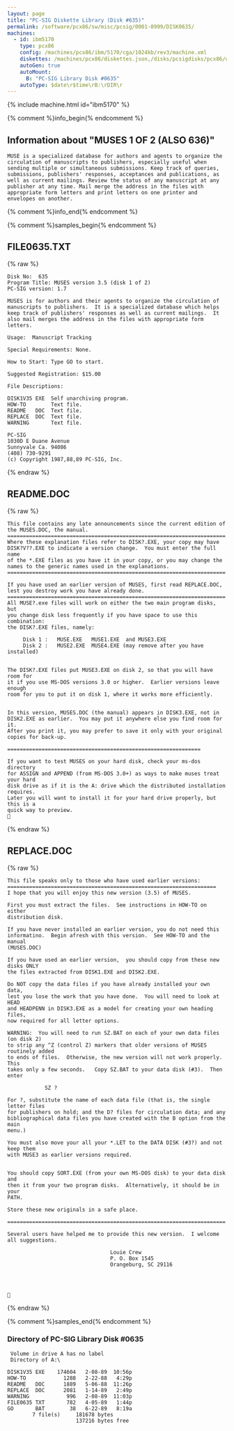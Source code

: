 ```yaml
---
layout: page
title: "PC-SIG Diskette Library (Disk #635)"
permalink: /software/pcx86/sw/misc/pcsig/0001-0999/DISK0635/
machines:
  - id: ibm5170
    type: pcx86
    config: /machines/pcx86/ibm/5170/cga/1024kb/rev3/machine.xml
    diskettes: /machines/pcx86/diskettes.json,/disks/pcsigdisks/pcx86/diskettes.json
    autoGen: true
    autoMount:
      B: "PC-SIG Library Disk #0635"
    autoType: $date\r$time\rB:\rDIR\r
---
```


{% include machine.html id="ibm5170" %}

{% comment %}info_begin{% endcomment %}

## Information about "MUSES 1 OF 2 (ALSO 636)"

    MUSE is a specialized database for authors and agents to organize the
    circulation of manuscripts to publishers, especially useful when
    sending multiple or simultaneous submissions. Keep track of queries,
    submissions, publishers' responses, acceptances and publications, as
    well as current mailings. Review the status of any manuscript at any
    publisher at any time. Mail merge the address in the files with
    appropriate form letters and print letters on one printer and
    envelopes on another.
{% comment %}info_end{% endcomment %}

{% comment %}samples_begin{% endcomment %}

## FILE0635.TXT

{% raw %}
```
Disk No:  635
Program Title: MUSES version 3.5 (disk 1 of 2)
PC-SIG version: 1.7

MUSES is for authors and their agents to organize the circulation of
manuscripts to publishers.  It is a specialized database which helps
keep track of publishers' responses as well as current mailings.  It
also mail merges the address in the files with appropriate form letters.

Usage:  Manuscript Tracking

Special Requirements: None.

How to Start: Type GO to start.

Suggested Registration: $15.00

File Descriptions:

DISK1V35 EXE  Self unarchiving program.
HOW-TO        Text file.
README   DOC  Text file.
REPLACE  DOC  Text file.
WARNING       Text file.

PC-SIG
1030D E Duane Avenue
Sunnyvale Ca. 94086
(408) 730-9291
(c) Copyright 1987,88,89 PC-SIG, Inc.

```
{% endraw %}

## README.DOC

{% raw %}
```
This file contains any late announcements since the current edition of
the MUSES.DOC, the manual.
======================================================================
Where these explanation files refer to DISK?.EXE, your copy may have
DISK?V??.EXE to indicate a version change.  You must enter the full name
of the *.EXE files as you have it in your copy, or you may change the
names to the generic names used in the explanations.
======================================================================

If you have used an earlier version of MUSES, first read REPLACE.DOC,
lest you destroy work you have already done.
======================================================================
All MUSE?.exe files will work on either the two main program disks,  but
you change disk less frequently if you have space to use this combination:
the DISK?.EXE files, namely:

     Disk 1 :   MUSE.EXE   MUSE1.EXE  and MUSE3.EXE
     Disk 2 :   MUSE2.EXE  MUSE4.EXE (may remove after you have installed)


The DISK?.EXE files put MUSE3.EXE on disk 2, so that you will have room for
it if you use MS-DOS versions 3.0 or higher.  Earlier versions leave enough
room for you to put it on disk 1, where it works more efficiently.


In this version, MUSES.DOC (the manual) appears in DISK3.EXE, not in
DISK2.EXE as earlier.  You may put it anywhere else you find room for it.
After you print it, you may prefer to save it only with your original
copies for back-up.

==============================================================

If you want to test MUSES on your hard disk, check your ms-dos directory
for ASSIGN and APPEND (from MS-DOS 3.0+) as ways to make muses treat your hard
disk drive as if it is the A: drive which the distributed installation requires.
Later you will want to install it for your hard drive properly, but this is a
quick way to preview.

```
{% endraw %}

## REPLACE.DOC

{% raw %}
```
This file speaks only to those who have used earlier versions:
===================================================================
I hope that you will enjoy this new version (3.5) of MUSES.

First you must extract the files.  See instructions in HOW-TO on either
distribution disk.

If you have never installed an earlier version, you do not need this
informatino.  Begin afresh with this version.  See HOW-TO and the manual
(MUSES.DOC)

If you have used an earlier version,  you should copy from these new disks ONLY
the files extracted from DISK1.EXE and DISK2.EXE.

Do NOT copy the data files if you have already installed your own data,
lest you lose the work that you have done.  You will need to look at HEAD
and HEADPENN in DISK3.EXE as a model for creating your own heading files,
now required for all letter options.

WARNING:  You will need to run SZ.BAT on each of your own data files (on disk 2)
to strip any ^Z (control Z) markers that older versions of MUSES routinely added
to ends of files.  Otherwise, the new version will not work properly.  This
takes only a few seconds.   Copy SZ.BAT to your data disk (#3).  Then enter

            SZ ?

For ?, substitute the name of each data file (that is, the single letter files
for publishers on hold; and the D? files for circulation data; and any
bibliographical data files you have created with the B option from the main
menu.)

You must also move your all your *.LET to the DATA DISK (#3?) and not keep them
with MUSE3 as earlier versions required.


You should copy SORT.EXE (from your own MS-DOS disk) to your data disk and
then it from your two program disks.  Alternatively, it should be in your
PATH.

Store these new originals in a safe place.

======================================================================

Several users have helped me to provide this new version.  I welcome
all suggestions.

                                 Louie Crew
                                 P. O. Box 1545
                                 Orangeburg, SC 29116





```
{% endraw %}

{% comment %}samples_end{% endcomment %}

### Directory of PC-SIG Library Disk #0635

     Volume in drive A has no label
     Directory of A:\

    DISK1V35 EXE    174604   2-08-89  10:56p
    HOW-TO            1288   2-22-88   4:29p
    README   DOC      1889   5-06-88  11:26p
    REPLACE  DOC      2081   1-14-89   2:49p
    WARNING            996   2-08-89  11:03p
    FILE0635 TXT       782   4-05-89   1:44p
    GO       BAT        38   6-22-89   8:19a
            7 file(s)     181678 bytes
                          137216 bytes free
